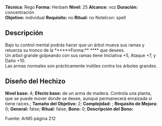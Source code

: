 
**Técnica:** Rego
**Forma:** Herbam
**Nivel:** 25
**Alcance:** voz 
**Duración:** concentración  
**Objetivo:** individual
**Requisito:** no
**Ritual:** no
NoteIcon: spell




## Descripción 
<p>Bajo tu control mental podrás hacer que un árbol mueva sus ramas y retuerza su tronco de la ******Forma:** **** que desees.<br>Un árbol grande golpeando con sus ramas tiene Iniciativa +5, Ataque +7, y Daño +10.<br>Las armas normales son prácticamente inútiles contra los árboles grandes.</p>

## Diseño del Hechizo 

**Nivel base:** 4; **Efecto base:** de un arma de madera. Controla una planta, que se puede mover donde se desee, aunque permanecerá enraizada si tiene raíces.;  **Tamaño del **Objetivo:**** 2; **Complejidad:** ; **Requisito de Mejora:** 0; **General:** false; **Ritual:** false; **Bono:** 0; **Descripción del** **Bono:** 

Fuente: ArM5 página 212